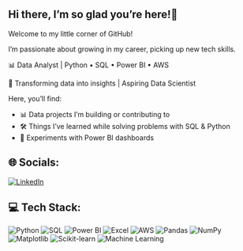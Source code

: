 ## Hi there, I’m so glad you’re here!👋

Welcome to my little corner of GitHub!

I’m passionate about growing in my career, picking up new tech skills.

📊 Data Analyst | Python • SQL • Power BI • AWS

🚀 Transforming data into insights | Aspiring Data Scientist

Here, you’ll find:  

- 📊 Data projects I’m building or contributing to  
- 🛠️ Things I’ve learned while solving problems with SQL & Python  
- 🚀 Experiments with Power BI dashboards

## 🌐 Socials:
[![LinkedIn](https://img.shields.io/badge/LinkedIn-blue?logo=linkedin&logoColor=white)](https://linkedin.com/in/Vamsi-krishna-t0312)  

## 💻 Tech Stack:
![Python](https://img.shields.io/badge/Python-3776AB?logo=python&logoColor=white)
![SQL](https://img.shields.io/badge/SQL-003B57?logo=databricks&logoColor=white)
![Power BI](https://img.shields.io/badge/PowerBI-F2C811?logo=powerbi&logoColor=black)
![Excel](https://img.shields.io/badge/Excel-217346?logo=microsoft-excel&logoColor=white)
![AWS](https://img.shields.io/badge/AWS-232F3E?logo=amazon-aws&logoColor=white)
![Pandas](https://img.shields.io/badge/Pandas-150458?logo=pandas&logoColor=white)
![NumPy](https://img.shields.io/badge/NumPy-013243?logo=numpy&logoColor=white)
![Matplotlib](https://img.shields.io/badge/Matplotlib-11557c?logo=matplotlib&logoColor=white)
![Scikit-learn](https://img.shields.io/badge/Scikit--learn-F7931E?logo=scikitlearn&logoColor=white)
![Machine Learning](https://img.shields.io/badge/Machine%20Learning-102230?logo=apachespark&logoColor=orange)

<!--
**Vamsikrishn-03/Vamsikrishn-03** is a ✨ _special_ ✨ repository because its `README.md` (this file) appears on your GitHub profile.

